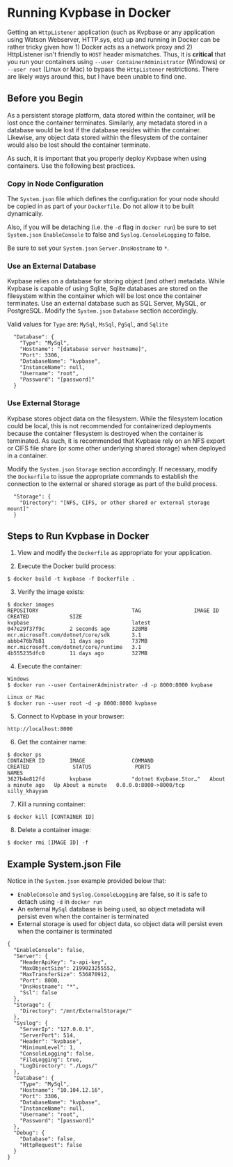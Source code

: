 # Running Kvpbase in Docker
 
Getting an ```HttpListener``` application (such as Kvpbase or any application using Watson Webserver, HTTP.sys, etc) up and running in Docker can be rather tricky given how 1) Docker acts as a network proxy and 2) HttpListener isn't friendly to ```HOST``` header mismatches.  Thus, it is **critical** that you run your containers using ```--user ContainerAdministrator``` (Windows) or ```--user root``` (Linux or Mac) to bypass the ```HttpListener``` restrictions.  There are likely ways around this, but I have been unable to find one.  

## Before you Begin

As a persistent storage platform, data stored within the container, will be lost once the container terminates.  Similarly, any metadata stored in a database would be lost if the database resides within the container.  Likewise, any object data stored within the filesystem of the container would also be lost should the container terminate.

As such, it is important that you properly deploy Kvpbase when using containers.  Use the following best practices.

### Copy in Node Configuration

The ```System.json``` file which defines the configuration for your node should be copied in as part of your ```Dockerfile```.  Do not allow it to be built dynamically.

Also, if you will be detaching (i.e. the ```-d``` flag in ```docker run```) be sure to set ```System.json``` ```EnableConsole``` to false and ```Syslog.ConsoleLogging``` to false.

Be sure to set your ```System.json``` ```Server.DnsHostname``` to ```*```.

### Use an External Database

Kvpbase relies on a database for storing object (and other) metadata.  While Kvpbase is capable of using Sqlite, Sqlite databases are stored on the filesystem within the container which will be lost once the container terminates.  Use an external database such as SQL Server, MySQL, or PostgreSQL.  Modify the ```System.json``` ```Database``` section accordingly. 

Valid values for ```Type``` are: ```MySql```, ```MsSql```, ```PgSql```, and ```Sqlite```
```
  "Database": {
    "Type": "MySql",  
    "Hostname": "[database server hostname]",
    "Port": 3306,
    "DatabaseName": "kvpbase",
    "InstanceName": null,
    "Username": "root",
    "Password": "[password]"
  }
```

### Use External Storage

Kvpbase stores object data on the filesystem.  While the filesystem location could be local, this is not recommended for containerized deployments because the container filesystem is destroyed when the container is terminated.  As such, it is recommended that Kvpbase rely on an NFS export or CIFS file share (or some other underlying shared storage) when deployed in a container.

Modify the ```System.json``` ```Storage``` section accordingly.  If necessary, modify the ```Dockerfile``` to issue the appropriate commands to establish the connection to the external or shared storage as part of the build process.
```
  "Storage": {
    "Directory": "[NFS, CIFS, or other shared or external storage mount]"
  }
```

## Steps to Run Kvpbase in Docker

1) View and modify the ```Dockerfile``` as appropriate for your application.

2) Execute the Docker build process:
```
$ docker build -t kvpbase -f Dockerfile .
```

3) Verify the image exists:
```
$ docker images
REPOSITORY                              TAG                 IMAGE ID            CREATED             SIZE
kvpbase                                 latest              047e29f37f9c        2 seconds ago       328MB
mcr.microsoft.com/dotnet/core/sdk       3.1                 abbb476b7b81        11 days ago         737MB
mcr.microsoft.com/dotnet/core/runtime   3.1                 4b555235dfc0        11 days ago         327MB
```
 
4) Execute the container:
```
Windows
$ docker run --user ContainerAdministrator -d -p 8000:8000 kvpbase 

Linux or Mac 
$ docker run --user root -d -p 8000:8000 kvpbase
```

5) Connect to Kvpbase in your browser: 
```
http://localhost:8000
```

6) Get the container name:
```
$ docker ps
CONTAINER ID        IMAGE               COMMAND                  CREATED              STATUS              PORTS                    NAMES
3627b4e812fd        kvpbase             "dotnet Kvpbase.Stor…"   About a minute ago   Up About a minute   0.0.0.0:8000->8000/tcp   silly_khayyam
```

7) Kill a running container:
```
$ docker kill [CONTAINER ID]
```

8) Delete a container image:
```
$ docker rmi [IMAGE ID] -f
```

## Example System.json File

Notice in the ```System.json``` example provided below that:

- ```EnableConsole``` and ```Syslog.ConsoleLogging``` are false, so it is safe to detach using ```-d``` in ```docker run```
- An external ```MySql``` database is being used, so object metadata will persist even when the container is terminated
- External storage is used for object data, so object data will persist even when the container is terminated

```
{
  "EnableConsole": false,
  "Server": {
    "HeaderApiKey": "x-api-key",
    "MaxObjectSize": 2199023255552,
    "MaxTransferSize": 536870912,
    "Port": 8000,
    "DnsHostname": "*",
    "Ssl": false
  },
  "Storage": {
    "Directory": "/mnt/ExternalStorage/"
  },
  "Syslog": {
    "ServerIp": "127.0.0.1",
    "ServerPort": 514,
    "Header": "kvpbase",
    "MinimumLevel": 1,
    "ConsoleLogging": false,
    "FileLogging": true,
    "LogDirectory": "./Logs/"
  },
  "Database": {
    "Type": "MySql",  
    "Hostname": "10.104.12.16",
    "Port": 3306,
    "DatabaseName": "kvpbase",
    "InstanceName": null,
    "Username": "root",
    "Password": "[password]"
  },
  "Debug": {
    "Database": false,
    "HttpRequest": false
  }
}
```